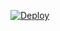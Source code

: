  [![Deploy](https://www.herokucdn.com/deploy/button.svg)](https://heroku.com/deploy?template=https://github.com/DRAGON-NOOB/megadlbot_oss)
